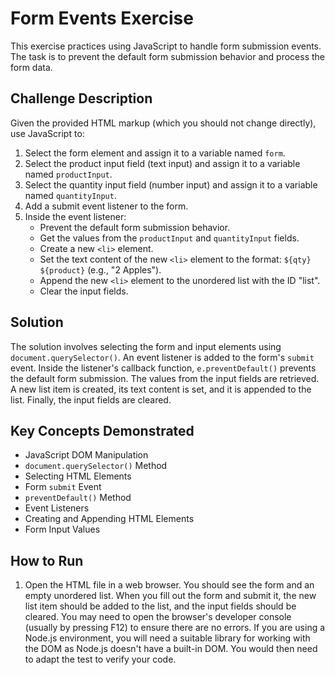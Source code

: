 # Form Events Exercise

This exercise practices using JavaScript to handle form submission events. The task is to prevent the default form submission behavior and process the form data.

## Challenge Description

Given the provided HTML markup (which you should not change directly), use JavaScript to:

1.  Select the form element and assign it to a variable named `form`.
2.  Select the product input field (text input) and assign it to a variable named `productInput`.
3.  Select the quantity input field (number input) and assign it to a variable named `quantityInput`.
4.  Add a submit event listener to the form.
5.  Inside the event listener:
    *   Prevent the default form submission behavior.
    *   Get the values from the `productInput` and `quantityInput` fields.
    *   Create a new `<li>` element.
    *   Set the text content of the new `<li>` element to the format: `${qty} ${product}` (e.g., "2 Apples").
    *   Append the new `<li>` element to the unordered list with the ID "list".
    *   Clear the input fields.

## Solution

The solution involves selecting the form and input elements using `document.querySelector()`. An event listener is added to the form's `submit` event. Inside the listener's callback function, `e.preventDefault()` prevents the default form submission.  The values from the input fields are retrieved. A new list item is created, its text content is set, and it is appended to the list. Finally, the input fields are cleared.

## Key Concepts Demonstrated

*   JavaScript DOM Manipulation
*   `document.querySelector()` Method
*   Selecting HTML Elements
*   Form `submit` Event
*   `preventDefault()` Method
*   Event Listeners
*   Creating and Appending HTML Elements
*   Form Input Values

## How to Run

1.  Open the HTML file in a web browser. You should see the form and an empty unordered list. When you fill out the form and submit it, the new list item should be added to the list, and the input fields should be cleared. You may need to open the browser's developer console (usually by pressing F12) to ensure there are no errors. If you are using a Node.js environment, you will need a suitable library for working with the DOM as Node.js doesn't have a built-in DOM. You would then need to adapt the test to verify your code.